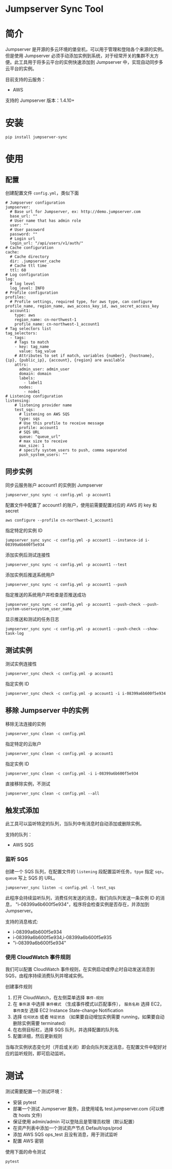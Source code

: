 Jumpserver Sync Tool
====================

# 简介

Jumpserver 是开源的多云环境的堡垒机，可以用于管理和登陆各个来源的实例。但是使用 Jumpserver 必须手动添加实例到系统，对于经常开关的集群不太方便。此工具用于将多云平台的实例快速添加到 Jumpserver 中，实现自动同步多云平台的实例。

目前支持的云服务：
- AWS

支持的 Jumpserver 版本：1.4.10+

# 安装

```
pip install jumpserver-sync
```

# 使用

## 配置

创建配置文件 `config.yml`，类似下面

```
# Jumpserver configuration
jumpserver:
  # Base url for Jumpserver, ex: http://demo.jumpserver.com
  base_url: ""
  # User name that has admin role
  user: ""
  # User password
  password: ""
  # Login url
  login_url: "/api/users/v1/auth/"
# Cache configuration
cache:
  # Cache directory
  dir: .jumpserver_cache
  # Cache ttl time
  ttl: 60
# Log configuration
log:
  # log level
  log_level: INFO
# Profile configuration
profiles:
  # Profile settings, required type, for aws type, can configure profile_name, region_name, aws_access_key_id, aws_secret_access_key
  account1:
    type: aws
    region_name: cn-northwest-1
    profile_name: cn-northwest-1_account1
# Tag selectors list
tag_selectors:
  - tags:
    # Tags to match
    - key: tag_name
      value: tag_value
    # Attributes to set if match, variables {number}, {hostname}, {ip}, {public_ip}, {account}, {region} are available
    attrs:
      admin_user: admin_user
      domain: domain
      labels:
        - label1
      nodes:
        - node1
# Listening configuration
listensing:
    # listening provider name
    test_sqs:
      # listening on AWS SQS
      type: sqs
      # Use this profile to receive message
      profile: account1
      # SQS URL
      queue: "queue_url"
      # max size to receive
      max_size: 1
      # specify system_users to push, comma separated
      push_system_users: ""
```

## 同步实例

同步云服务账户 account1 的实例到 Jumpserver
```
jumpserver_sync sync -c config.yml -p account1
```

配置文件中配置了 account1 的账户，使用前需要配置对应的 AWS 的 key 和 secret
```
aws configure --profile cn-northwest-1_account1
```

指定特定的实例 ID
```
jumpserver_sync sync -c config.yml -p account1 --instance-id i-08399a6b600f5e934
```

添加实例后测试连接性
```
jumpserver_sync sync -c config.yml -p account1 --test
```

添加实例后推送系统用户
```
jumpserver_sync sync -c config.yml -p account1 --push
```

指定推送的系统用户并检查是否推送成功
```
jumpserver_sync sync -c config.yml -p account1 --push-check --push-system-users=system_user_name
```

显示推送和测试的任务日志
```
jumpserver_sync sync -c config.yml -p account1 --push-check --show-task-log
```

## 测试实例

测试实例连接性
```
jumpserver_sync check -c config.yml -p account1
```

指定实例 ID
```
jumpserver_sync check -c config.yml -p account1 -i i-08399a6b600f5e934
```

## 移除 Jumpserver 中的实例

移除无法连接的实例
```
jumpserver_sync clean -c config.yml
```

指定特定的云账户
```
jumpserver_sync clean -c config.yml -p account1
```

指定实例 ID
```
jumpserver_sync clean -c config.yml -i i-08399a6b600f5e934
```

直接移除实例，不测试
```
jumpserver_sync clean -c config.yml --all
```

## 触发式添加

此工具可以监听特定的队列，当队列中有消息时自动添加或删除实例。

支持的队列：
- AWS SQS

### 监听 SQS

创建一个 SQS 队列，在配置文件的 `listening` 段配置监听任务，`tpye` 指定 `sqs`，`queue` 写上 SQS 的 URL。

```
jumpserver_sync listen -c config.yml -l test_sqs
```

此程序会持续监听队列，消费任何发送的消息，我们向队列发送一条实例 ID 的消息，
"i-08399a6b600f5e934"，程序将会检查实例是否存在，并添加到 Jumpserver。

支持的消息格式:
- i-08399a6b600f5e934
- i-08399a6b600f5e934,i-08399a6b600f5e935
- "i-08399a6b600f5e934"

### 使用 CloudWatch 事件规则

我们可以配置 CloudWatch 事件规则，在实例启动或停止时自动发送消息到 SQS，由程序持续消费队列并增减实例。

创建事件规则
1. 打开 CloudWatch，在左侧菜单选择 `事件-规则`
2. 在 `事件源` 中选择 `事件模式` （生成事件模式以匹配事件）， `服务名称` 选择 EC2， `事件类型` 选择 EC2 Instance State-change Notification
3. 选择 `任何状态` 或者 `特定状态` （如果要自动增加实例需要 running，如果要自动删除实例需要 terminated）
4. 在右侧目标栏，选择 SQS 队列，并选择配置的队列名
5. 配置详细，然后更新规则

当每次实例状态变化时（开启或关闭）即会向队列发送消息，在配置文件中配好对应的监听规则，即可启动监听。

# 测试

测试需要配置一个测试环境：

- 安装 pytest
- 部署一个测试 Jumpserver 服务，且使用域名 test.jumpserver.com (可以修改 hosts 文件)
- 保证使用 admin/admin 可以登陆且是管理员权限（默认配置）
- 在资产列表中添加一个测试资产节点 Default/ops/prod
- 添加 AWS SQS ops_test 且没有消息，用于测试监听
- 配置 AWS 密钥

使用下面的命令测试
```
pytest
```
